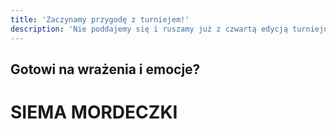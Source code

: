 ```yaml
---
title: 'Zaczynamy przygodę z turniejem!'
description: 'Nie poddajemy się i ruszamy już z czwartą edycją turnieju ZSECUP!'
---
```


## Gotowi na wrażenia i emocje?

# SIEMA MORDECZKI
